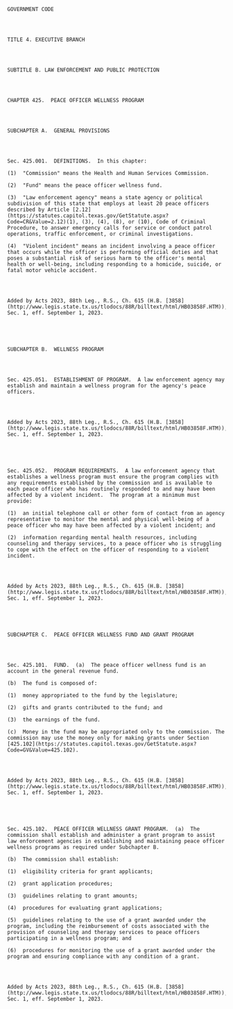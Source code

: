 ﻿
    
    
    	
    					
    
    
    GOVERNMENT CODE
    
      
    
    
    TITLE 4. EXECUTIVE BRANCH
    
      
    
    
    SUBTITLE B. LAW ENFORCEMENT AND PUBLIC PROTECTION
    
      
    
    
    CHAPTER 425.  PEACE OFFICER WELLNESS PROGRAM
    
      
    
    
    SUBCHAPTER A.  GENERAL PROVISIONS
    
      
    
    
    Sec. 425.001.  DEFINITIONS.  In this chapter:
    
    (1)  "Commission" means the Health and Human Services Commission.
    
    (2)  "Fund" means the peace officer wellness fund.
    
    (3)  "Law enforcement agency" means a state agency or political subdivision of this state that employs at least 20 peace officers described by Article [2.12](https://statutes.capitol.texas.gov/GetStatute.aspx?Code=CR&Value=2.12)(1), (3), (4), (8), or (10), Code of Criminal Procedure, to answer emergency calls for service or conduct patrol operations, traffic enforcement, or criminal investigations. 
    
    (4)  "Violent incident" means an incident involving a peace officer that occurs while the officer is performing official duties and that poses a substantial risk of serious harm to the officer's mental health or well-being, including responding to a homicide, suicide, or fatal motor vehicle accident.
    
    
    
    
    Added by Acts 2023, 88th Leg., R.S., Ch. 615 (H.B. [3858](http://www.legis.state.tx.us/tlodocs/88R/billtext/html/HB03858F.HTM)), Sec. 1, eff. September 1, 2023.
    
    
    
    
    
    SUBCHAPTER B.  WELLNESS PROGRAM
    
      
    
    
    Sec. 425.051.  ESTABLISHMENT OF PROGRAM.  A law enforcement agency may establish and maintain a wellness program for the agency's peace officers.
    
    
    
    
    Added by Acts 2023, 88th Leg., R.S., Ch. 615 (H.B. [3858](http://www.legis.state.tx.us/tlodocs/88R/billtext/html/HB03858F.HTM)), Sec. 1, eff. September 1, 2023.
    
    
    
    
    
    Sec. 425.052.  PROGRAM REQUIREMENTS.  A law enforcement agency that establishes a wellness program must ensure the program complies with any requirements established by the commission and is available to each peace officer who has routinely responded to and may have been affected by a violent incident.  The program at a minimum must provide:
    
    (1)  an initial telephone call or other form of contact from an agency representative to monitor the mental and physical well-being of a peace officer who may have been affected by a violent incident; and
    
    (2)  information regarding mental health resources, including counseling and therapy services, to a peace officer who is struggling to cope with the effect on the officer of responding to a violent incident.
    
    
    
    
    Added by Acts 2023, 88th Leg., R.S., Ch. 615 (H.B. [3858](http://www.legis.state.tx.us/tlodocs/88R/billtext/html/HB03858F.HTM)), Sec. 1, eff. September 1, 2023.
    
    
    
    
    
    SUBCHAPTER C.  PEACE OFFICER WELLNESS FUND AND GRANT PROGRAM
    
      
    
    
    Sec. 425.101.  FUND.  (a)  The peace officer wellness fund is an account in the general revenue fund.
    
    (b)  The fund is composed of: 
    
    (1)  money appropriated to the fund by the legislature;
    
    (2)  gifts and grants contributed to the fund; and
    
    (3)  the earnings of the fund.
    
    (c)  Money in the fund may be appropriated only to the commission. The commission may use the money only for making grants under Section [425.102](https://statutes.capitol.texas.gov/GetStatute.aspx?Code=GV&Value=425.102).
    
    
    
    
    Added by Acts 2023, 88th Leg., R.S., Ch. 615 (H.B. [3858](http://www.legis.state.tx.us/tlodocs/88R/billtext/html/HB03858F.HTM)), Sec. 1, eff. September 1, 2023.
    
    
    
    
    
    Sec. 425.102.  PEACE OFFICER WELLNESS GRANT PROGRAM.  (a)  The commission shall establish and administer a grant program to assist law enforcement agencies in establishing and maintaining peace officer wellness programs as required under Subchapter B.
    
    (b)  The commission shall establish:
    
    (1)  eligibility criteria for grant applicants;
    
    (2)  grant application procedures;
    
    (3)  guidelines relating to grant amounts;
    
    (4)  procedures for evaluating grant applications;
    
    (5)  guidelines relating to the use of a grant awarded under the program, including the reimbursement of costs associated with the provision of counseling and therapy services to peace officers participating in a wellness program; and
    
    (6)  procedures for monitoring the use of a grant awarded under the program and ensuring compliance with any condition of a grant.
    
    
    
    
    Added by Acts 2023, 88th Leg., R.S., Ch. 615 (H.B. [3858](http://www.legis.state.tx.us/tlodocs/88R/billtext/html/HB03858F.HTM)), Sec. 1, eff. September 1, 2023.
    
    
    
    
    				
